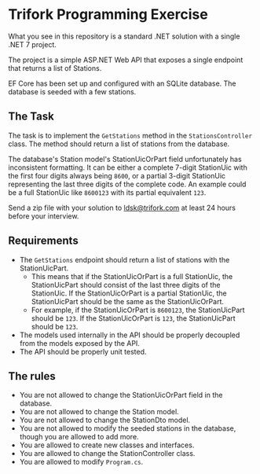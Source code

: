 # Trifork Programming Exercise

What you see in this repository is a standard .NET solution with a single .NET 7 project.

The project is a simple ASP.NET Web API that exposes a single endpoint that returns a list of Stations.

EF Core has been set up and configured with an SQLite database. The database is seeded with a few stations.

## The Task

The task is to implement the `GetStations` method in the `StationsController` class. The method should return a list of stations from the database.

The database's Station model's StationUicOrPart field unfortunately has inconsistent formatting. It can be either a complete 7-digit StationUic with the first four digits always being `8600`, or a partial 3-digit StationUic representing the last three digits of the complete code. An example could be a full StationUic like `8600123` with its partial equivalent `123`.

Send a zip file with your solution to ldsk@trifork.com at least 24 hours before your interview.

## Requirements

- The `GetStations` endpoint should return a list of stations with the StationUicPart.
  - This means that if the StationUicOrPart is a full StationUic, the StationUicPart should consist of the last three digits of the StationUic. If the StationUicOrPart is a partial StationUic, the StationUicPart should be the same as the StationUicOrPart.
  - For example, if the StationUicOrPart is `8600123`, the StationUicPart should be `123`. If the StationUicOrPart is `123`, the StationUicPart should be `123`.
- The models used internally in the API should be properly decoupled from the models exposed by the API.
- The API should be properly unit tested.

## The rules

- You are not allowed to change the StationUicOrPart field in the database.
- You are not allowed to change the Station model.
- You are not allowed to change the StationDto model.
- You are not allowed to modify the seeded stations in the database, though you are allowed to add more.
- You are allowed to create new classes and interfaces.
- You are allowed to change the StationController class.
- You are allowed to modify `Program.cs`.
